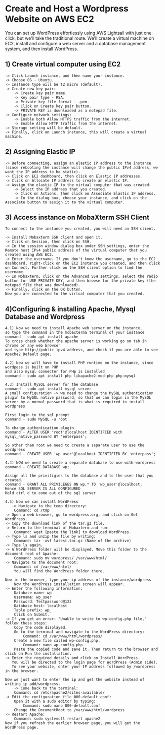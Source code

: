 # Create and Host a Wordpress Website on AWS EC2
You can set up WordPress effortlessly using AWS Lightsail with just one click, but we'll take the traditional route. We'll create a virtual machine on EC2, install and configure a web server and a database management system, and then install WordPress.

## 1) Create virtual computer using EC2
    -> Click Launch instance, and then name your instance.
    -> Choose OS - Ubuntu.
    -> Instance type will be t2.micro (default).
    -> Create new key pair:
        -> Create key pair name.
        -> Key pair type - RSA.
        -> Private key file format - .pem.
        -> Click on Create key pair button.
        -> PRIVATE KEY is downloaded as a notepad file.
    -> Configure network settings:
        -> Enable both Allow HTTPS traffic from the internet.
        -> Enable Allow HTTP traffic from the internet.
    -> Storage setting will be default.
    -> Finally, click on Launch instance, this will create a virtual machine.

## 2) Assigning Elastic IP
    -> Before connecting, assign an elastic IP address to the instance (since rebooting the instance will change the public IPv4 address, we want the IP address to be static).
    -> Click on EC2 dashboard, then click on Elastic IP addresses.
    -> Click on Allocate IP address to create an elastic IP.
    -> Assign the elastic IP to the virtual computer that was created:
        -> Select the IP address that you created.
        -> Click on Actions, then click on Associate Elastic IP address.
        -> In the dialog box, choose your instance, and click on the Associate button to assign it to the virtual computer.

## 3) Access instance on MobaXterm SSH Client
    To connect to the instance you created, you will need an SSH client.

    -> Install Mobaxterm SSH client and open it.
    -> Click on Session, then click on SSH.
    -> In the session window dialog box under SSH settings, enter the Remote host IPv4 public address of the virtual computer that you created using AWS EC2.
    -> Enter the username. If you don't know the username, go to the EC2 dashboard, right-click on the EC2 instance you created, and then click on Connect. Further click on the SSH client option to find the username.
    -> In Mobaxterm, click on the Advanced SSH settings, select the radio button for USE PRIVATE KEY, and then browse for the private key (the notepad file that was downloaded).
    -> Finally, click on the OK button.
    Now you are connected to the virtual computer that you created.

## 4)Configuring & installing Apache, Mysql Database and Wordpress
    4.1) Now we need to install Apache web server on the instance, 
    so type the command in the mobaxterma terminal of your instance 
    command - sudo apt install apache
    To cross check whether the apache server is working go on tab in chrome or any web browser
    and type http://public ipv4 address, and check if you are able to see Apache2 Default page.

    4.2) Now we will have to install PHP runtime on the instance, since wordpess is built on PHP
    and also mysql connecter for PHp is installed
    command - sudo apt install php libapache2-mod-php php-mysql
    
    4.3) Install MySQL server for the database
    command - sudo apt install mysql-server
    A small configuration -> we need to change the MySQL authentication plugin to MySQL native password, so that we can login in the MySQL server by a normal password that is what is required to install wordpress

    First login to the sql prompt
    command - sudo MySQL -u root

    To change authentication plugin 
    command - ALTER USER 'root'@localhost IDENTIFIED with mysql_native_password BY 'enterpass';

    So other than root we need to create a separate user to use the wordpress
    command - CREATE USER 'wp_user'@localhost IDENTIFIED BY 'enterpass';
    
    4.4) NOW we need to create a separate database to use with wordpress
    command - CREATE DATABASE wp;

    Assign all the priviligies to the database and to the user that you created.
    command - GRANT ALL PRIVILEGES ON wp.* TO 'wp_user'@localhost;
    Hence SQL SERVER IS ALL CONFIGURED 
    Hold ctrl d to come out of the sql server

    4.5) Now we can install WordPress
       -> Navigate to the temp directory:
        Command: cd /tmp
    -> Open a web browser, go to wordpress.org, and click on Get WordPress.
    -> Copy the download link of the tar.gz file.
    -> Return to the terminal of Mobaxterm and run:
        Command: wget [paste the link] to download WordPress.
    -> Type ls and unzip the file by writing:
        Command: tar -xvf latest.tar.gz (Name of the archive)
    -> Type ls again.
    -> A WordPress folder will be displayed. Move this folder to the document root of Apache:
        Command: sudo mv wordpress/ /var/www/html/
    -> Navigate to the document root:
        Command: cd /var/www/html/
        You will find the WordPress folder there.

    Now in the browser, type your ip address of the instance/wordpress
        Now the WordPress installation screen will appear.
    -> Enter the following information:
        Database name: wp
        Username: wp_user
        Password: Testpassword@123
        Database host: localhost
        Table prefix: wp_
        Click on Submit.
    -> If you get an error: "Unable to write to wp-config.php file," follow these steps:
        Copy the code displayed.
        Go to the terminal and navigate to the WordPress directory:
            Command: cd /var/www/html/wordpress/
        Create a new file called wp-config.php:
            Command: nano wp-config.php
        Paste the copied code and save it. Then return to the browser and click on Run the installation.
    -> Enter the required details and click on Install WordPress.
       You will be directed to the login page for WordPress (Admin side).
       To see your website, enter your IP address followed by /wordpress in the browser.

    Now we just want to enter the ip and get the website instead of writing ip add/wordpress.
        -> Come back to the terminal:
        Command: cd /etc/apache2/sites-available/
    -> Edit the configuration file 000-default.conf:
        Open it with a sudo editor by typing:
            Command: sudo nano 000-default.conf
        Change the DocumentRoot to /var/www/html/wordpress
    -> Restart Apache:
        Command: sudo systemctl restart apache2
    Now if you refresh the earlier browser page, you will get the WordPress page.
    
    
